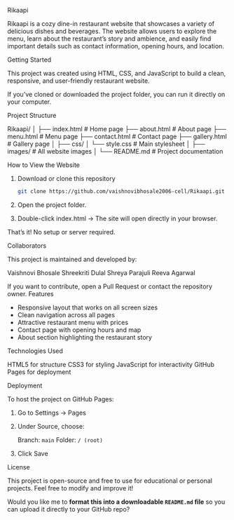 Rikaapi

Rikaapi is a cozy dine-in restaurant website that showcases a variety of delicious dishes and beverages. The website allows users to explore the menu, learn about the restaurant’s story and ambience, and easily find important details such as contact information, opening hours, and location.

Getting Started

This project was created using HTML, CSS, and JavaScript to build a clean, responsive, and user-friendly restaurant website.

If you’ve cloned or downloaded the project folder, you can run it directly on your computer.

Project Structure

Rikaapi/
│
├── index.html          # Home page
├── about.html          # About page
├── menu.html           # Menu page
├── contact.html        # Contact page
├── gallery.html        # Gallery page
│
├── css/
│   └── style.css       # Main stylesheet
│
├── images/             # All website images
│
└── README.md           # Project documentation

How to View the Website

1. Download or clone this repository

   ```bash
   git clone https://github.com/vaishnovibhosale2006-cell/Rikaapi.git
   ```

2. Open the project folder.

3. Double-click index.html
   → The site will open directly in your browser.

That’s it! No setup or server required.

Collaborators

This project is maintained and developed by:

Vaishnovi Bhosale
Shreekriti Dulal 
Shreya Parajuli
Reeva Agarwal

If you want to contribute, open a Pull Request or contact the repository owner.
Features

* Responsive layout that works on all screen sizes
* Clean navigation across all pages
* Attractive restaurant menu with prices
* Contact page with opening hours and map
* About section highlighting the restaurant story

Technologies Used

HTML5 for structure
CSS3 for styling
JavaScript for interactivity
GitHub Pages for deployment

Deployment

To host the project on GitHub Pages:

1. Go to Settings → Pages
2. Under Source, choose:

   Branch: `main`
   Folder: `/ (root)`
3. Click Save

License

This project is open-source and free to use for educational or personal projects.
Feel free to modify and improve it!

Would you like me to **format this into a downloadable `README.md` file** so you can upload it directly to your GitHub repo?
